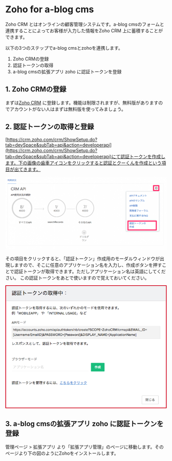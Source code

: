 # Zoho for a-blog cms

Zoho CRM とはオンラインの顧客管理システムです。a-blog cmsのフォームと連携することによってお客様が入力した情報をZoho CRM 上に蓄積することができます。

以下の3つのステップでa-blog cmsとzohoを連携します。

1. Zoho CRMの登録
2. 認証トークンの取得
3. a-blog cmsの拡張アプリ zoho に認証トークンを登録

## 1. Zoho CRMの登録

まずは[Zoho CRM](https://www.zoho.com/crm/) に登録します。機能は制限されますが、無料版がありますのでアカウントがない人はまずは無料版を使ってみましょう。

## 2. 認証トークンの取得と登録

[https://crm.zoho.com/crm/ShowSetup.do?tab=devSpace&subTab=api&action=developerapi](https://crm.zoho.com/crm/ShowSetup.do?tab=devSpace&subTab=api&action=developerapi)にて認証トークンを作成します。下の画像の歯車アイコンをクリックすると認証とクーくんを作成という項目が出てきます。

<img src="./images/add_api_token.png">

その項目をクリックすると、「認証トークン」作成用のモーダルウィンドウが出現しますので、そこに任意のアプリケーション名を入力し、作成ボタンを押すことで認証トークンが取得できます。ただしアプリケーション名は英語にしてください。 この認証トークンをあとで使いますので覚えておいてください。

<img src="./images/get_api_token.png">

## 3. a-blog cmsの拡張アプリ zoho に認証トークンを登録

管理ページ > 拡張アプリ より「拡張アプリ管理」のページに移動します。そのページより下の図のようにZohoをインストールします。

